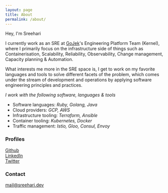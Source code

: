 ```yaml
---
layout: page
title: About
permalink: /about/
---
```


Hey, I'm Sreehari  

I currently work as an SRE at [GoJek](https://gojek.com)'s Engineering Platform Team (Kernel), where I primarily focus on the infrastructure side of things such as Containerisation, Scalability, Reliability, Observability, Change management, Capacity planning & Automation.

What interests me more in the SRE space is, I get to work on my favorite languages and tools to solve different facets of the problem, which comes under the stream of development and operations by applying software engineering principles and practices.  




*I work with the following software, languages & tools*

*   Software languages: *Ruby, Golang, Java*  
*   Cloud providers: *GCP, AWS*   
*   Infrastructure tooling: *Terraform, Ansible*    
*   Container tooling: *Kubernetes, Docker*    
*   Traffic management: *Istio, Gloo, Consul, Envoy*


### Profiles
[Github](https://github.com/sreeharikmarar)    
[LinkedIn](https://linkedin.com/in/sreeharikmarar)    
[Twitter](https://twitter.com/sreeharikmarar)      

### Contact
[mail@sreehari.dev](mailto:mail@sreehari.dev)   